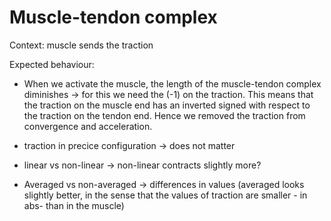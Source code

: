# Muscle-tendon complex

Context: muscle sends the traction

Expected behaviour:
- When we activate the muscle, the length of the muscle-tendon complex diminishes -> for this we need the (-1) on the traction. This means that the traction on the muscle end has an inverted signed with respect to the traction on the tendon end. Hence we removed the traction from convergence and acceleration.

- traction in precice configuration -> does not matter
- linear vs non-linear -> non-linear contracts slightly more?
- Averaged vs non-averaged -> differences in values (averaged looks slightly better, in the sense that the values of traction are smaller - in abs- than in the muscle)

